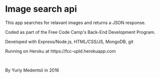 # Image search api

<p>This app searches for relavant images and returns a JSON response.<p>
<p>Coded as part of the Free Code Camp's Back-End Development Program.</p>
<p>Developed with Express/Node.js, HTML/CSS/JS, MongoDB, git</p>
<p>Running on Heroku at https://fcc-upld.herokuapp.com</p>
<br>
<p>
By Yuriy Medentsii in 2016
</p>
